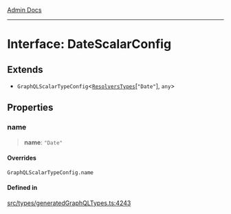 [Admin Docs](/)

***

# Interface: DateScalarConfig

## Extends

- `GraphQLScalarTypeConfig`\<[`ResolversTypes`](../type-aliases/ResolversTypes.md)\[`"Date"`\], `any`\>

## Properties

### name

> **name**: `"Date"`

#### Overrides

`GraphQLScalarTypeConfig.name`

#### Defined in

[src/types/generatedGraphQLTypes.ts:4243](https://github.com/Suyash878/talawa-api/blob/cfd688207611ba245c99edd8dbaccb2cdbf6a043/src/types/generatedGraphQLTypes.ts#L4243)

